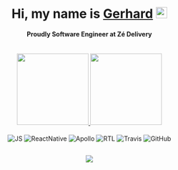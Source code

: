 <div align="center">
   <h1>Hi, my name is <a href="https://www.linkedin.com/in/gerhard-p/">Gerhard</a> <img src="https://media.giphy.com/media/hvRJCLFzcasrR4ia7z/giphy.gif" width="25px"></h1>
   
  <h4>Proudly Software Engineer at Zé Delivery</h4>
</div>

<br>

<div align="center">
  <a href="https://github.com/gerpresser">
    <img height="160em"
      src="https://github-readme-stats.vercel.app/api?username=gerpresser&show_icons=true&theme=react&include_all_commits=true&count_private=true" />
    <img height="160em"
      src="https://github-readme-stats.vercel.app/api/top-langs/?username=gerpresser&layout=compact&langs_count=4&theme=react" />
  </a>
</div>
  
<div style="display: inline_block" align="center">
  <br>
  <img align="center" alt="JS" src="https://img.shields.io/badge/javascript-%23323330.svg?style=for-the-badge&logo=javascript&logoColor=%23F7DF1E">
  <img align="center" alt="ReactNative" src="https://img.shields.io/badge/react_native-%2320232a.svg?style=for-the-badge&logo=react&logoColor=%2361DAFB">
  <img align="center" alt="Apollo" src="https://img.shields.io/badge/-ApolloGraphQL-311C87?style=for-the-badge&logo=apollo-graphql">
  <img align="center" alt="RTL" src="https://img.shields.io/badge/-TestingLibrary-%23E33332?style=for-the-badge&logo=testing-library&logoColor=white">
  <img align="center" alt="Travis" src="https://img.shields.io/badge/travisci-%232B2F33.svg?style=for-the-badge&logo=travis&logoColor=white">
  <img align="center" alt="GitHub" src="https://img.shields.io/badge/github-%23121011.svg?style=for-the-badge&logo=github&logoColor=white">
</div>

##

<div align="center">
   <img src="https://quotes-github-readme.vercel.app/api?type=horizontal">
</div>
